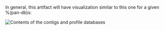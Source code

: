 In general, this artifact will have visualization similar to this one for a given %(pan-db)s:

![Contents of the contigs and profile databases](../../images/anvi-compute-rarefaction-curves-output.png)
